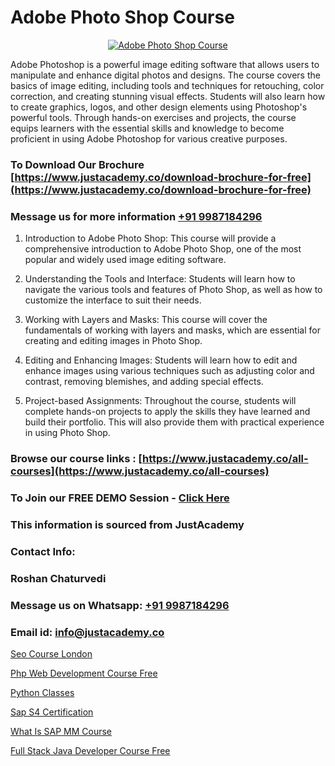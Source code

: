 # Adobe Photo Shop Course

<p align="center">
  <a href="https://justacademy.co/course-detail/photoshop-training">
    <img src="https://justacademy.co/storage2/course_image/1676637576_course_image.webp" alt="Adobe Photo Shop Course">
  </a>
</p>


Adobe Photoshop is a powerful image editing software that allows users to manipulate and enhance digital photos and designs. The course covers the basics of image editing, including tools and techniques for retouching, color correction, and creating stunning visual effects. Students will also learn how to create graphics, logos, and other design elements using Photoshop's powerful tools. Through hands-on exercises and projects, the course equips learners with the essential skills and knowledge to become proficient in using Adobe Photoshop for various creative purposes.
### To Download Our Brochure [https://www.justacademy.co/download-brochure-for-free](https://www.justacademy.co/download-brochure-for-free)
### Message us for more information [+91 9987184296](https://api.whatsapp.com/send?phone=919987184296)
1) Introduction to Adobe Photo Shop: This course will provide a comprehensive introduction to Adobe Photo Shop, one of the most popular and widely used image editing software.

2) Understanding the Tools and Interface: Students will learn how to navigate the various tools and features of Photo Shop, as well as how to customize the interface to suit their needs.

3) Working with Layers and Masks: This course will cover the fundamentals of working with layers and masks, which are essential for creating and editing images in Photo Shop.

4) Editing and Enhancing Images: Students will learn how to edit and enhance images using various techniques such as adjusting color and contrast, removing blemishes, and adding special effects.

5) Project-based Assignments: Throughout the course, students will complete hands-on projects to apply the skills they have learned and build their portfolio. This will also provide them with practical experience in using Photo Shop.

### Browse our course links : [https://www.justacademy.co/all-courses](https://www.justacademy.co/all-courses) 
### To Join our FREE DEMO Session - [Click Here](https://www.justacademy.co/register-for-course-demo)


### This information is sourced from JustAcademy
### Contact Info:
### Roshan Chaturvedi
### Message us on Whatsapp: [+91 9987184296](https://api.whatsapp.com/send?phone=919987184296)
### Email id: [info@justacademy.co](mailto:info@justacademy.co)
                
[Seo Course London](https://www.linkedin.com/pulse/seo-course-london-justacademy-brisbane-qwpne?trackingId=uvYwnW6uwh9M0SXqa7EcjA%3D%3D&lipi=urn%3Ali%3Apage%3Ad_flagship3_company_admin%3B5cPDORNwQlqWF%2BECY5%2Fsgw%3D%3D)

[Php Web Development Course Free](https://www.linkedin.com/pulse/php-web-development-course-free-justacademy-delhi-vzkvc?trackingId=UUgrFYN3b8RGPyHU5f%2FnPQ%3D%3D&lipi=urn%3Ali%3Apage%3Ad_flagship3_company_admin%3B9Q82RDvqR3%2BMiM23X%2B3J5A%3D%3D)

[Python Classes](https://medium.com/@roneet705/python-classes-f8c487d13ab8)

[Sap S4 Certification](https://medium.com/@kamblerajas684/sap-s4-certification-a3e3d8baac7f)

[What Is SAP MM Course](https://justacademyin.github.io/Articles/What-Is-SAP-MM-Course)

[Full Stack Java Developer Course Free](https://justacademyin.github.io/justacademy/full-stack-java-developer-course-free)

